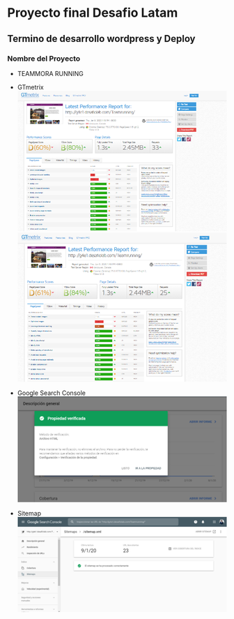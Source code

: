 # Proyecto final Desafio Latam
## Termino de desarrollo wordpress y Deploy

### Nombre del Proyecto
- TEAMMORA RUNNING

- GTmetrix
![](img/gtmetrix-inicial.png)
![](img/gtmetrix-final.png)

- Google Search Console
![](img/google-search-console.png)

- Sitemap
![](img/sitemap.png)
